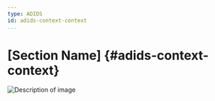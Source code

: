 ```yaml
---
type: ADIDS
id: adids-context-context
...
```


# [Section Name] {#adids-context-context}

![Description of image](content/images/image_name.jpg)

